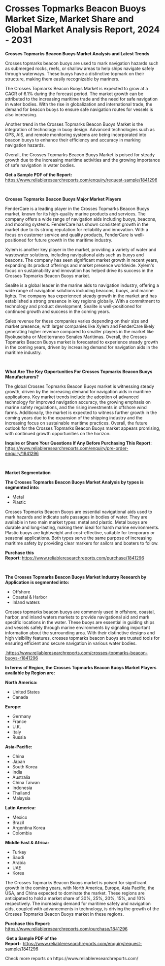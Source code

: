 <p><h1>Crosses Topmarks Beacon Buoys Market Size, Market Share and Global Market Analysis Report, 2024 - 2031</h1></p><p><strong>Crosses Topmarks Beacon Buoys Market Analysis and Latest Trends</strong></p>
<p><p>Crosses topmarks beacon buoys are used to mark navigation hazards such as submerged rocks, reefs, or shallow areas to help ships navigate safely through waterways. These buoys have a distinctive topmark on their structure, making them easily recognizable by mariners.</p><p>The Crosses Topmarks Beacon Buoys Market is expected to grow at a CAGR of 6.1% during the forecast period. The market growth can be attributed to the increasing maritime trade and the need for safe navigation in water bodies. With the rise in globalization and international trade, the demand for beacon buoys to ensure safe navigation routes for vessels is also increasing.</p><p>Another trend in the Crosses Topmarks Beacon Buoys Market is the integration of technology in buoy design. Advanced technologies such as GPS, AIS, and remote monitoring systems are being incorporated into beacon buoys to enhance their efficiency and accuracy in marking navigation hazards.</p><p>Overall, the Crosses Topmarks Beacon Buoys Market is poised for steady growth due to the increasing maritime activities and the growing importance of safe navigation in water bodies.</p></p>
<p><strong>Get a Sample PDF of the Report:&nbsp;</strong> <a href="https://www.reliableresearchreports.com/enquiry/request-sample/1841296">https://www.reliableresearchreports.com/enquiry/request-sample/1841296</a></p>
<p>&nbsp;</p>
<p><strong>Crosses Topmarks Beacon Buoys Major Market Players</strong></p>
<p><p>FenderCare is a leading player in the Crosses Topmarks Beacon Buoys market, known for its high-quality marine products and services. The company offers a wide range of navigation aids including buoys, beacons, and mooring systems. FenderCare has shown consistent growth in the market due to its strong reputation for reliability and innovation. With a focus on customer service and quality products, FenderCare is well-positioned for future growth in the maritime industry.</p><p>Xylem is another key player in the market, providing a variety of water and wastewater solutions, including navigational aids such as buoys and beacons. The company has seen significant market growth in recent years, expanding its product offerings and market presence worldwide. Xylem's focus on sustainability and innovation has helped drive its success in the Crosses Topmarks Beacon Buoys market.</p><p>Sealite is a global leader in the marine aids to navigation industry, offering a wide range of navigation solutions including beacons, buoys, and marine lights. The company has experienced steady growth in the market and has established a strong presence in key regions globally. With a commitment to technology and product development, Sealite is well-positioned for continued growth and success in the coming years.</p><p>Sales revenue for these companies varies depending on their size and market presence, with larger companies like Xylem and FenderCare likely generating higher revenue compared to smaller players in the market like Ryokuseisha or Mediterraneo Senales Maritimas. Overall, the Crosses Topmarks Beacon Buoys market is forecasted to experience steady growth in the coming years, driven by increasing demand for navigation aids in the maritime industry.</p></p>
<p>&nbsp;</p>
<p><strong>What Are The Key Opportunities For Crosses Topmarks Beacon Buoys Manufacturers?</strong></p>
<p><p>The global Crosses Topmarks Beacon Buoys market is witnessing steady growth, driven by the increasing demand for navigation aids in maritime applications. Key market trends include the adoption of advanced technology for improved navigation accuracy, the growing emphasis on marine safety regulations, and the rising investments in offshore wind farms. Additionally, the market is expected to witness further growth in the coming years due to the expansion of the shipping industry and the increasing focus on sustainable maritime practices. Overall, the future outlook for the Crosses Topmarks Beacon Buoys market appears promising, with continued growth opportunities on the horizon.</p></p>
<p><strong>Inquire or Share Your Questions If Any Before Purchasing This Report:</strong> <a href="https://www.reliableresearchreports.com/enquiry/pre-order-enquiry/1841296">https://www.reliableresearchreports.com/enquiry/pre-order-enquiry/1841296</a></p>
<p>&nbsp;</p>
<p><strong>Market Segmentation</strong></p>
<p><strong>The Crosses Topmarks Beacon Buoys Market Analysis by types is segmented into:</strong></p>
<p><ul><li>Metal</li><li>Plastic</li></ul></p>
<p><p>Crosses Topmarks Beacon Buoys are essential navigational aids used to mark hazards and indicate safe passages in bodies of water. They are available in two main market types: metal and plastic. Metal buoys are durable and long-lasting, making them ideal for harsh marine environments. Plastic buoys are lightweight and cost-effective, suitable for temporary or seasonal applications. Both types serve the same purpose of increasing maritime safety by providing clear markers for sailors and boaters to follow.</p></p>
<p><strong>Purchase this Report:&nbsp;</strong><a href="https://www.reliableresearchreports.com/purchase/1841296">https://www.reliableresearchreports.com/purchase/1841296</a></p>
<p>&nbsp;</p>
<p><strong>The Crosses Topmarks Beacon Buoys Market Industry Research by Application is segmented into:</strong></p>
<p><ul><li>Offshore</li><li>Coastal & Harbor</li><li>Inland waters</li></ul></p>
<p><p>Crosses topmarks beacon buoys are commonly used in offshore, coastal, harbor, and inland waters markets to provide navigational aid and mark specific locations in the water. These buoys are essential in guiding ships and vessels safely through marine environments by signaling important information about the surrounding area. With their distinctive designs and high visibility features, crosses topmarks beacon buoys are trusted tools for ensuring efficient and secure navigation in various water bodies.</p></p>
<p><a href="https://www.reliableresearchreports.com/crosses-topmarks-beacon-buoys-r1841296">&nbsp;https://www.reliableresearchreports.com/crosses-topmarks-beacon-buoys-r1841296</a></p>
<p><strong>In terms of Region, the Crosses Topmarks Beacon Buoys Market Players available by Region are:</strong></p>
<p>
    <p> <strong> North America: </strong>
        <ul>
            <li>United States</li>
            <li>Canada</li>
        </ul>
        </p> 
    <p> <strong> Europe: </strong>
        <ul>
            <li>Germany</li>
            <li>France</li>
            <li>U.K.</li>
            <li>Italy</li>
            <li>Russia</li>
        </ul>
        </p> 
    <p> <strong> Asia-Pacific: </strong>
        <ul>
            <li>China</li>
            <li>Japan</li>
            <li>South Korea</li>
            <li>India</li>
            <li>Australia</li>
            <li>China Taiwan</li>
            <li>Indonesia</li>
            <li>Thailand</li>
            <li>Malaysia</li>
        </ul>
        </p> 
    <p> <strong> Latin America: </strong>
        <ul>
            <li>Mexico</li>
            <li>Brazil</li>
            <li>Argentina Korea</li>
            <li>Colombia</li>
        </ul>
        </p> 
    <p> <strong> Middle East & Africa: </strong>
        <ul>
            <li>Turkey</li>
            <li>Saudi</li>
            <li>Arabia</li>
            <li>UAE</li>
            <li>Korea</li>
        </ul>
    </p>
    </p>
<p><p>The Crosses Topmarks Beacon Buoys market is poised for significant growth in the coming years, with North America, Europe, Asia Pacific, the USA, and China expected to dominate the market. These regions are anticipated to hold a market share of 30%, 25%, 20%, 15%, and 10% respectively. The increasing demand for maritime safety and navigation aids, coupled with advancements in technology, is driving the growth of the Crosses Topmarks Beacon Buoys market in these regions.</p></p>
<p><strong>Purchase this Report: </strong><a href="https://www.reliableresearchreports.com/purchase/1841296">https://www.reliableresearchreports.com/purchase/1841296</a></p>
<p>&nbsp;<strong>Get a Sample PDF of the Report:&nbsp;&nbsp;</strong><a href="https://www.reliableresearchreports.com/enquiry/request-sample/1841296">https://www.reliableresearchreports.com/enquiry/request-sample/1841296</a></p>
<p><strong></strong></p>
<p>Check more reports on https://www.reliableresearchreports.com/</p>